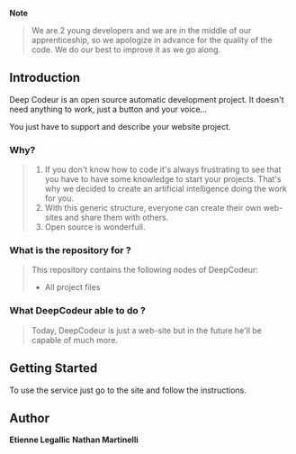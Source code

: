 **Note**
> We are 2 young developers and we are in the middle of our apprenticeship, so we apologize in advance for the quality of the code. We do our best to improve it as we go along.

## Introduction
Deep Codeur is an open source automatic development project. It doesn't need anything to work, just a button and your voice...

You just have to support and describe your website project.

### Why?

> 1. If you don't know how to code it's always frustrating to see that you have to have some knowledge to start your projects. That's why we decided to create an artificial intelligence doing the work for you.
> 2. With this generic structure, everyone can create their own web-sites and share them with others.
> 3. Open source is wonderfull.

### What is the repository for ?
> This repository contains the following nodes of DeepCodeur:
> - All project files

### What DeepCodeur able to do ?
> Today, DeepCodeur is just a web-site but in the future he'll be capable of much more.

## Getting Started
 To use the service just go to the site and follow the instructions.

## Author
**Etienne Legallic**
**Nathan Martinelli**